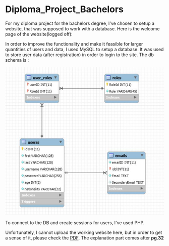 # Diploma_Project_Bachelors

For my diploma project for the bachelors degree, I've chosen to setup a website, that was supposed to work with a database. Here is the welcome page of the website(logged off):

In order to improve the functionality and make it feasible for larger quantities of users and data, I used MySQL to setup a database. It was used to store user data (after registration) in order to login to the site. The db schema is :

![DB_Schema](/Diploma_Project_Bachelors.jpg)

To connect to the DB and create sessions for users, I've used PHP.

Unfortunately, I cannot upload the working website here, but in order to get a sense of it, please check the [PDF](https://github.com/makaronski/Diploma_Project_Bachelors/blob/master/Diploma_Project_Bachelors.pdf). The explanation part comes after **pg.32**
